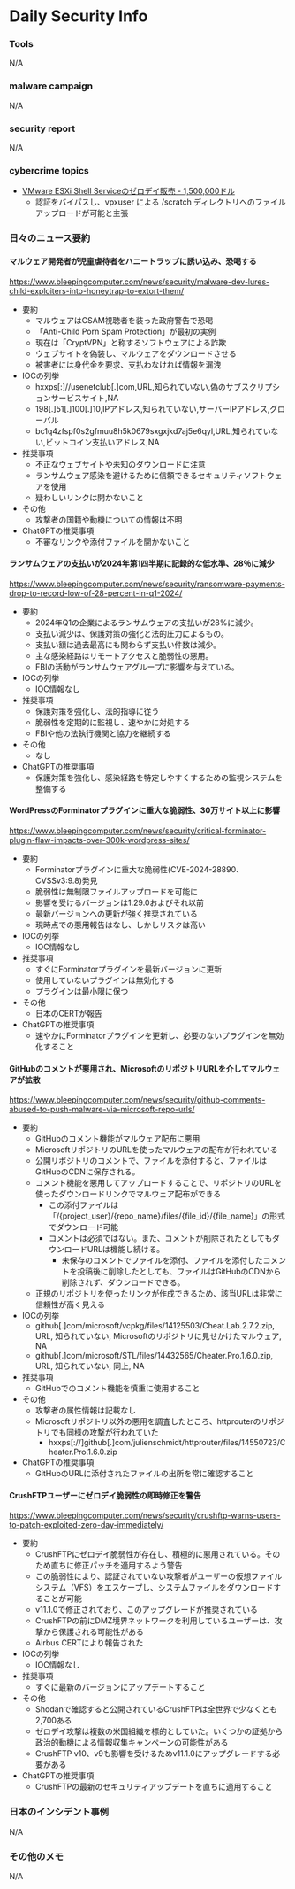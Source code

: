 # Daily Security Info

### Tools
N/A

### malware campaign
N/A

### security report
N/A

### cybercrime topics
- [VMware ESXi Shell Serviceのゼロデイ販売 - 1,500,000ドル](https://twitter.com/DailyDarkWeb/status/1782063038549327922)
    - 認証をバイパスし、vpxuser による /scratch ディレクトリへのファイルアップロードが可能と主張

### 日々のニュース要約

#### マルウェア開発者が児童虐待者をハニートラップに誘い込み、恐喝する
https://www.bleepingcomputer.com/news/security/malware-dev-lures-child-exploiters-into-honeytrap-to-extort-them/

- 要約
    - マルウェアはCSAM視聴者を装った政府警告で恐喝
    - 「Anti-Child Porn Spam Protection」が最初の実例
    - 現在は「CryptVPN」と称するソフトウェアによる詐欺
    - ウェブサイトを偽装し、マルウェアをダウンロードさせる
    - 被害者には身代金を要求、支払わなければ情報を漏洩
- IOCの列挙
    - hxxps[:]//usenetclub[.]com,URL,知られていない,偽のサブスクリプションサービスサイト,NA
    - 198[.]51[.]100[.]10,IPアドレス,知られていない,サーバーIPアドレス,グローバル
    - bc1q4zfspf0s2gfmuu8h5k0679sxgxjkd7aj5e6qyl,URL,知られていない,ビットコイン支払いアドレス,NA
- 推奨事項
    - 不正なウェブサイトや未知のダウンロードに注意
    - ランサムウェア感染を避けるために信頼できるセキュリティソフトウェアを使用
    - 疑わしいリンクは開かないこと
- その他
    - 攻撃者の国籍や動機についての情報は不明
- ChatGPTの推奨事項
    - 不審なリンクや添付ファイルを開かないこと

#### ランサムウェアの支払いが2024年第1四半期に記録的な低水準、28％に減少
https://www.bleepingcomputer.com/news/security/ransomware-payments-drop-to-record-low-of-28-percent-in-q1-2024/

- 要約
    - 2024年Q1の企業によるランサムウェアの支払いが28%に減少。
    - 支払い減少は、保護対策の強化と法的圧力によるもの。
    - 支払い額は過去最高にも関わらず支払い件数は減少。
    - 主な感染経路はリモートアクセスと脆弱性の悪用。
    - FBIの活動がランサムウェアグループに影響を与えている。
- IOCの列挙
    - IOC情報なし
- 推奨事項
    - 保護対策を強化し、法的指導に従う
    - 脆弱性を定期的に監視し、速やかに対処する
    - FBIや他の法執行機関と協力を継続する
- その他
    - なし
- ChatGPTの推奨事項
    - 保護対策を強化し、感染経路を特定しやすくするための監視システムを整備する

#### WordPressのForminatorプラグインに重大な脆弱性、30万サイト以上に影響
https://www.bleepingcomputer.com/news/security/critical-forminator-plugin-flaw-impacts-over-300k-wordpress-sites/

- 要約
    - Forminatorプラグインに重大な脆弱性(CVE-2024-28890、CVSSv3:9.8)発見
    - 脆弱性は無制限ファイルアップロードを可能に
    - 影響を受けるバージョンは1.29.0およびそれ以前
    - 最新バージョンへの更新が強く推奨されている
    - 現時点での悪用報告はなし、しかしリスクは高い
- IOCの列挙
    - IOC情報なし
- 推奨事項
    - すぐにForminatorプラグインを最新バージョンに更新
    - 使用していないプラグインは無効化する
    - プラグインは最小限に保つ
- その他
    - 日本のCERTが報告
- ChatGPTの推奨事項
    - 速やかにForminatorプラグインを更新し、必要のないプラグインを無効化すること

#### GitHubのコメントが悪用され、MicrosoftのリポジトリURLを介してマルウェアが拡散
https://www.bleepingcomputer.com/news/security/github-comments-abused-to-push-malware-via-microsoft-repo-urls/

- 要約
    - GitHubのコメント機能がマルウェア配布に悪用
    - MicrosoftリポジトリのURLを使ったマルウェアの配布が行われている
    - 公開リポジトリのコメントで、ファイルを添付すると、ファイルはGitHubのCDNに保存される。
    - コメント機能を悪用してアップロードすることで、リポジトリのURLを使ったダウンロードリンクでマルウェア配布ができる
        - この添付ファイルは「/{project_user}/{repo_name}/files/{file_id}/{file_name}」の形式でダウンロード可能
        - コメントは必須ではない。また、コメントが削除されたとしてもダウンロードURLは機能し続ける。
          - 未保存のコメントでファイルを添付、ファイルを添付したコメントを投稿後に削除したとしても、ファイルはGitHubのCDNから削除されず、ダウンロードできる。
    - 正規のリポジトリを使ったリンクが作成できるため、該当URLは非常に信頼性が高く見える
- IOCの列挙
    - github[.]com/microsoft/vcpkg/files/14125503/Cheat.Lab.2.7.2.zip, URL, 知られていない, Microsoftのリポジトリに見せかけたマルウェア, NA
    - github[.]com/microsoft/STL/files/14432565/Cheater.Pro.1.6.0.zip, URL, 知られていない, 同上, NA
- 推奨事項
    - GitHubでのコメント機能を慎重に使用すること
- その他
    - 攻撃者の属性情報は記載なし
    - Microsoftリポジトリ以外の悪用を調査したところ、httprouterのリポジトリでも同様の攻撃が行われていた
      - hxxps[://]github[.]com/julienschmidt/httprouter/files/14550723/Cheater.Pro.1.6.0.zip
- ChatGPTの推奨事項
    - GitHubのURLに添付されたファイルの出所を常に確認すること

#### CrushFTPユーザーにゼロデイ脆弱性の即時修正を警告
https://www.bleepingcomputer.com/news/security/crushftp-warns-users-to-patch-exploited-zero-day-immediately/

- 要約
    - CrushFTPにゼロデイ脆弱性が存在し、積極的に悪用されている。そのため直ちに修正パッチを適用するよう警告
    - この脆弱性により、認証されていない攻撃者がユーザーの仮想ファイルシステム（VFS）をエスケープし、システムファイルをダウンロードすることが可能
    - v11.1.0で修正されており、このアップグレードが推奨されている
    - CrushFTPの前にDMZ境界ネットワークを利用しているユーザーは、攻撃から保護される可能性がある
    - Airbus CERTにより報告された
- IOCの列挙
    - IOC情報なし
- 推奨事項
    - すぐに最新のバージョンにアップデートすること
- その他
    - Shodanで確認すると公開されているCrushFTPは全世界で少なくとも2,700ある
    - ゼロデイ攻撃は複数の米国組織を標的としていた。いくつかの証拠から政治的動機による情報収集キャンペーンの可能性がある
    - CrushFTP v10、v9も影響を受けるためv11.1.0にアップグレードする必要がある
- ChatGPTの推奨事項
    - CrushFTPの最新のセキュリティアップデートを直ちに適用すること

### 日本のインシデント事例
N/A

### その他のメモ
N/A